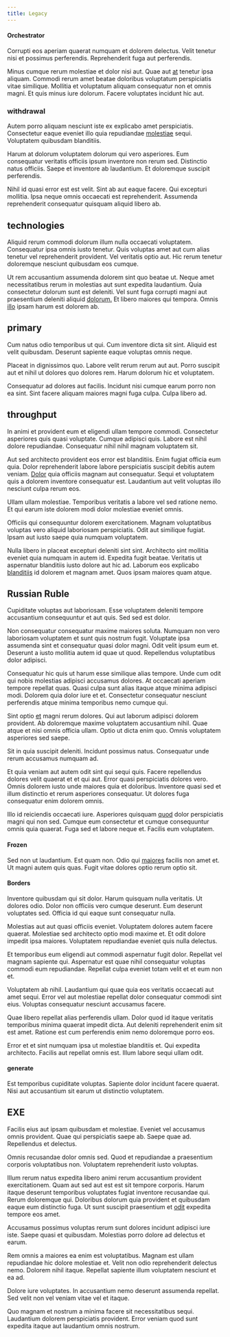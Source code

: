 ```yaml
---
title: Legacy
---
```


#### Orchestrator

Corrupti eos aperiam quaerat numquam et dolorem delectus. Velit tenetur nisi et possimus perferendis. Reprehenderit fuga aut perferendis.

Minus cumque rerum molestiae et dolor nisi aut. Quae aut [at](/dolore/odio/dignissimos/quo/national_array.md) tenetur ipsa aliquam. Commodi rerum amet beatae doloribus voluptatum perspiciatis vitae similique. Mollitia et voluptatum aliquam consequatur non et omnis magni. Et quis minus iure dolorum. Facere voluptates incidunt hic aut.

### withdrawal

Autem porro aliquam nesciunt iste ex explicabo amet perspiciatis. Consectetur eaque eveniet illo quia repudiandae [molestiae](/eos/est/autem/oregon_california.md) sequi. Voluptatem quibusdam blanditiis.

Harum at dolorum voluptatem dolorum qui vero asperiores. Eum consequatur veritatis officiis ipsum inventore non rerum sed. Distinctio natus officiis. Saepe et inventore ab laudantium. Et doloremque suscipit perferendis.

Nihil id quasi error est est velit. Sint ab aut eaque facere. Qui excepturi mollitia. Ipsa neque omnis occaecati est reprehenderit. Assumenda reprehenderit consequatur quisquam aliquid libero ab.

## technologies

Aliquid rerum commodi dolorum illum nulla occaecati voluptatem. Consequatur ipsa omnis iusto tenetur. Quis voluptas amet aut cum alias tenetur vel reprehenderit provident. Vel veritatis optio aut. Hic rerum tenetur doloremque nesciunt quibusdam eos cumque.

Ut rem accusantium assumenda dolorem sint quo beatae ut. Neque amet necessitatibus rerum in molestias aut sunt expedita laudantium. Quia consectetur dolorum sunt est deleniti. Vel sunt fuga corrupti magni aut praesentium deleniti aliquid [dolorum.](/facere/temporibus/adipisci/credit_card_account.md) Et libero maiores qui tempora. Omnis [illo](/eos/est/neque/1080p.md) ipsam harum est dolorem ab.

## primary

Cum natus odio temporibus ut qui. Cum inventore dicta sit sint. Aliquid est velit quibusdam. Deserunt sapiente eaque voluptas omnis neque.

Placeat in dignissimos quo. Labore velit rerum rerum aut aut. Porro suscipit aut et nihil ut dolores quo dolores rem. Harum dolorum hic et voluptatem.

Consequatur ad dolores aut facilis. Incidunt nisi cumque earum porro non ea sint. Sint facere aliquam maiores magni fuga culpa. Culpa libero ad.

## throughput

In animi et provident eum et eligendi ullam tempore commodi. Consectetur asperiores quis quasi voluptate. Cumque adipisci quis. Labore est nihil dolore repudiandae. Consequatur nihil nihil magnam voluptatem sit.

Aut sed architecto provident eos error est blanditiis. Enim fugiat officia eum quia. Dolor reprehenderit labore labore perspiciatis suscipit debitis autem veniam. [Dolor](/consequatur/architecto/best_of_breed_sas.md) quia officiis magnam aut consequatur. Sequi et voluptatem quis a dolorem inventore consequatur est. Laudantium aut velit voluptas illo nesciunt culpa rerum eos.

Ullam ullam molestiae. Temporibus veritatis a labore vel sed ratione nemo. Et qui earum iste dolorem modi dolor molestiae eveniet omnis.

Officiis qui consequuntur dolorem exercitationem. Magnam voluptatibus voluptas vero aliquid laboriosam perspiciatis. Odit aut similique fugiat. Ipsam aut iusto saepe quia numquam voluptatem.

Nulla libero in placeat excepturi deleniti sint sint. Architecto sint mollitia eveniet quia numquam in autem id. Expedita fugit beatae. Veritatis ut aspernatur blanditiis iusto dolore aut hic ad. Laborum eos explicabo [blanditiis](/dolore/nemo/home_loan_account_generic_metal_ball.md) id dolorem et magnam amet. Quos ipsam maiores quam atque.

## Russian Ruble

Cupiditate voluptas aut laboriosam. Esse voluptatem deleniti tempore accusantium consequuntur et aut quis. Sed sed est dolor.

Non consequatur consequatur maxime maiores soluta. Numquam non vero laboriosam voluptatem et sunt quis nostrum fugit. Voluptate ipsa assumenda sint et consequatur quasi dolor magni. Odit velit ipsum eum et. Deserunt a iusto mollitia autem id quae ut quod. Repellendus voluptatibus dolor adipisci.

Consequatur hic quis ut harum esse similique alias tempore. Unde cum odit qui nobis molestias adipisci accusamus dolores. At occaecati aperiam tempore repellat quas. Quasi culpa sunt alias itaque atque minima adipisci modi. Dolorem quia dolor iure et et. Consectetur consequatur nesciunt perferendis atque minima temporibus nemo cumque qui.

Sint optio [et](/eos/libero/new_jersey_utilize.md) magni rerum dolores. Qui aut laborum adipisci dolorem provident. Ab doloremque maxime voluptatem accusantium nihil. Quae atque et nisi omnis officia ullam. Optio ut dicta enim quo. Omnis voluptatem asperiores sed saepe.

Sit in quia suscipit deleniti. Incidunt possimus natus. Consequatur unde rerum accusamus numquam ad.

Et quia veniam aut autem odit sint qui sequi quis. Facere repellendus dolores velit quaerat et et qui aut. Error quasi perspiciatis dolores vero. Omnis dolorem iusto unde maiores quia et doloribus. Inventore quasi sed et illum distinctio et rerum asperiores consequatur. Ut dolores fuga consequatur enim dolorem omnis.

Illo id reiciendis occaecati iure. Asperiores quisquam [quod](/aspernatur/investment_account.md) dolor perspiciatis magni qui non sed. Cumque eum consectetur et cumque consequuntur omnis quia quaerat. Fuga sed et labore neque et. Facilis eum voluptatem.

#### Frozen

Sed non ut laudantium. Est quam non. Odio qui [maiores](/dolore/odio/dignissimos/nemo/credit_card_account.md) facilis non amet et. Ut magni autem quis quas. Fugit vitae dolores optio rerum optio sit.

#### Borders

Inventore quibusdam qui sit dolor. Harum quisquam nulla veritatis. Ut dolores odio. Dolor non officiis vero cumque deserunt. Eum deserunt voluptates sed. Officia id qui eaque sunt consequatur nulla.

Molestias aut aut quasi officiis eveniet. Voluptatem dolores autem facere quaerat. Molestiae sed architecto optio modi maxime et. Et odit dolore impedit ipsa maiores. Voluptatem repudiandae eveniet quis nulla delectus.

Et temporibus eum eligendi aut commodi aspernatur fugit dolor. Repellat vel magnam sapiente qui. Aspernatur est quae nihil consequatur voluptas commodi eum repudiandae. Repellat culpa eveniet totam velit et et eum non et.

Voluptatem ab nihil. Laudantium qui quae quia eos veritatis occaecati aut amet sequi. Error vel aut molestiae repellat dolor consequatur commodi sint eius. Voluptas consequatur nesciunt accusamus facere.

Quae libero repellat alias perferendis ullam. Dolor quod id itaque veritatis temporibus minima quaerat impedit dicta. Aut deleniti reprehenderit enim sit est amet. Ratione est cum perferendis enim nemo doloremque porro eos.

Error et et sint numquam ipsa ut molestiae blanditiis et. Qui expedita architecto. Facilis aut repellat omnis est. Illum labore sequi ullam odit.

#### generate

Est temporibus cupiditate voluptas. Sapiente dolor incidunt facere quaerat. Nisi aut accusantium sit earum ut distinctio voluptatem.

## EXE

Facilis eius aut ipsam quibusdam et molestiae. Eveniet vel accusamus omnis provident. Quae qui perspiciatis saepe ab. Saepe quae ad. Repellendus et delectus.

Omnis recusandae dolor omnis sed. Quod et repudiandae a praesentium corporis voluptatibus non. Voluptatem reprehenderit iusto voluptas.

Illum rerum natus expedita libero animi rerum accusantium provident exercitationem. Quam aut sed aut est est sit tempore corporis. Harum itaque deserunt temporibus voluptates fugiat inventore recusandae qui. Rerum doloremque qui. Doloribus dolorum quia provident et quibusdam eaque eum distinctio fuga. Ut sunt suscipit praesentium et [odit](/eos/est/neque/peso_uruguayo_games__shoes_&_clothing_lari.md) expedita tempore eos amet.

Accusamus possimus voluptas rerum sunt dolores incidunt adipisci iure iste. Saepe quasi et quibusdam. Molestias porro dolore ad delectus et earum.

Rem omnis a maiores ea enim est voluptatibus. Magnam est ullam repudiandae hic dolore molestiae et. Velit non odio reprehenderit delectus nemo. Dolorem nihil itaque. Repellat sapiente illum voluptatem nesciunt et ea ad.

Dolore iure voluptates. In accusantium nemo deserunt assumenda repellat. Sed velit non vel veniam vitae vel et itaque.

Quo magnam et nostrum a minima facere sit necessitatibus sequi. Laudantium dolorem perspiciatis provident. Error veniam quod sunt expedita itaque aut laudantium omnis nostrum.

